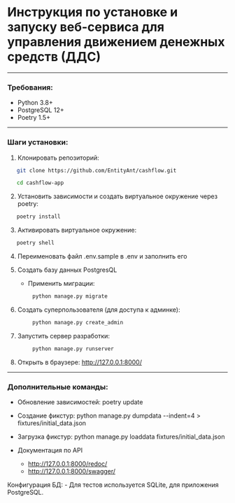 # Инструкция по установке и запуску веб-сервиса для управления движением денежных средств (ДДС)

---
### Требования:
- Python 3.8+
- PostgreSQL 12+
- Poetry 1.5+
---
### Шаги установки:

1. Клонировать репозиторий:
```bash
   git clone https://github.com/EntityAnt/cashflow.git
```
```bash
   cd cashflow-app
```

2. Установить зависимости и создать виртуальное окружение через poetry:


```bash
   poetry install
```

3. Активировать виртуальное окружение:  

```bash
   poetry shell
```

4. Переименовать файл .env.sample в .env и заполнить его

5. Создать базу данных PostgresQL

   - Применить миграции:
```bash
        python manage.py migrate    
```

6. Создать суперпользователя (для доступа к админке):

```bash
        python manage.py create_admin
```

7. Запустить сервер разработки:
```bash
        python manage.py runserver
```

8. Открыть в браузере:
   http://127.0.0.1:8000/
---
### Дополнительные команды:

- Обновление зависимостей: poetry update

- Создание фикстур: python manage.py dumpdata --indent=4 > fixtures/initial_data.json

- Загрузка фикстур: python manage.py loaddata fixtures/initial_data.json

- Документация по API
  * http://127.0.0.1:8000/redoc/
  * http://127.0.0.1:8000/swagger/


Конфигурация БД:
    - Для тестов используется SQLite, для приложения PostgreSQL.